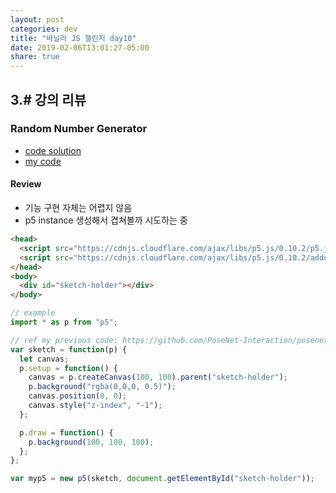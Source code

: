 ```yaml
---
layout: post
categories: dev
title: "바닐라 JS 챌린지 day10"
date: 2019-02-06T13:01:27-05:00
share: true
---
```



## 3.# 강의 리뷰

### Random Number Generator

- [code solution](https://codesandbox.io/s/day-ten-solution-fnylk)
- [my code](https://codesandbox.io/s/empty-blueprint-g22zg)

#### Review
- 기능 구현 자체는 어렵지 않음
- p5 instance 생성해서 겹쳐볼까 시도하는 중

```html
<head>
  <script src="https://cdnjs.cloudflare.com/ajax/libs/p5.js/0.10.2/p5.js"></script>
  <script src="https://cdnjs.cloudflare.com/ajax/libs/p5.js/0.10.2/addons/p5.sound.min.js"></script>
</head>
<body>
  <div id="sketch-holder"></div>
</body>
```

```js
// example
import * as p from "p5";

// ref my previous code: https://github.com/PoseNet-Interaction/posenet-demos/blob/master/sketch1.js#L21
var sketch = function(p) {
  let canvas;
  p.setup = function() {
    canvas = p.createCanvas(100, 100).parent("sketch-holder");
    p.background("rgba(0,0,0, 0.5)");
    canvas.position(0, 0);
    canvas.style("z-index", "-1");
  };

  p.draw = function() {
    p.background(100, 100, 100);
  };
};

var myp5 = new p5(sketch, document.getElementById("sketch-holder"));

```
